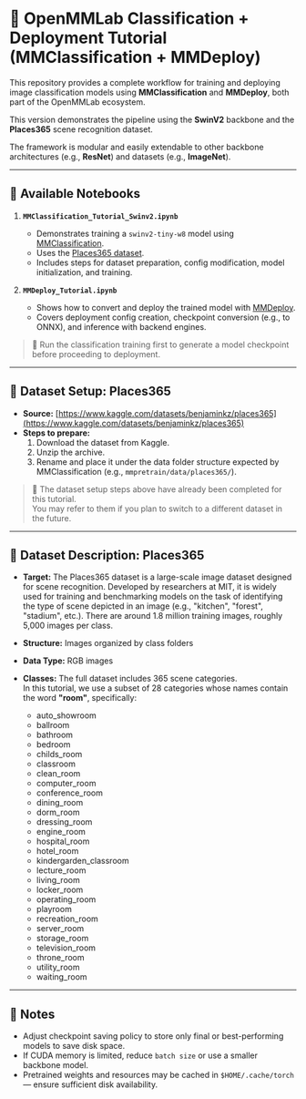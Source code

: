 # 🧠 OpenMMLab Classification + Deployment Tutorial (MMClassification + MMDeploy)

This repository provides a complete workflow for training and deploying image classification models using **MMClassification** and **MMDeploy**, both part of the OpenMMLab ecosystem.

This version demonstrates the pipeline using the **SwinV2** backbone and the **Places365** scene recognition dataset.  

The framework is modular and easily extendable to other backbone architectures (e.g., **ResNet**) and datasets (e.g., **ImageNet**).

---

## 📘 Available Notebooks

1. **`MMClassification_Tutorial_Swinv2.ipynb`**  
   - Demonstrates training a `swinv2-tiny-w8` model using [MMClassification](https://github.com/open-mmlab/mmclassification).
   - Uses the [Places365 dataset](https://www.kaggle.com/datasets/benjaminkz/places365).
   - Includes steps for dataset preparation, config modification, model initialization, and training.

2. **`MMDeploy_Tutorial.ipynb`**  
   - Shows how to convert and deploy the trained model with [MMDeploy](https://github.com/open-mmlab/mmdeploy).
   - Covers deployment config creation, checkpoint conversion (e.g., to ONNX), and inference with backend engines.

> 📝 Run the classification training first to generate a model checkpoint before proceeding to deployment.

---

## 📂 Dataset Setup: Places365

- **Source:** [https://www.kaggle.com/datasets/benjaminkz/places365](https://www.kaggle.com/datasets/benjaminkz/places365)
- **Steps to prepare:**
  1. Download the dataset from Kaggle.
  2. Unzip the archive.
  3. Rename and place it under the data folder structure expected by MMClassification (e.g., `mmpretrain/data/places365/`).

> 🔧 The dataset setup steps above have already been completed for this tutorial.  
> You may refer to them if you plan to switch to a different dataset in the future.

---

## 🧾 Dataset Description: Places365

- **Target:** The Places365 dataset is a large-scale image dataset designed for scene recognition. Developed by researchers at MIT, it is widely used for training and benchmarking models on the task of identifying the type of scene depicted in an image (e.g., "kitchen", "forest", "stadium", etc.). There are around 1.8 million training images, roughly 5,000 images per class.

- **Structure:** Images organized by class folders

- **Data Type:** RGB images

- **Classes:** The full dataset includes 365 scene categories.  
  In this tutorial, we use a subset of 28 categories whose names contain the word **"room"**, specifically:

  - auto_showroom
  - ballroom
  - bathroom
  - bedroom
  - childs_room
  - classroom
  - clean_room
  - computer_room
  - conference_room
  - dining_room
  - dorm_room
  - dressing_room
  - engine_room
  - hospital_room
  - hotel_room
  - kindergarden_classroom
  - lecture_room
  - living_room
  - locker_room
  - operating_room
  - playroom
  - recreation_room
  - server_room
  - storage_room
  - television_room
  - throne_room
  - utility_room
  - waiting_room

---

## 📌 Notes

- Adjust checkpoint saving policy to store only final or best-performing models to save disk space.
- If CUDA memory is limited, reduce `batch size` or use a smaller backbone model.
- Pretrained weights and resources may be cached in `$HOME/.cache/torch` — ensure sufficient disk availability.
